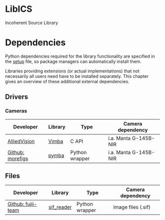 # LibICS

Incoherent Source Library


# Dependencies

Python dependencies required for the library functionality are specified
in the [setup](./setup.py) file, so package managers can automatically
install them.

Libraries providing extensions (or actual implementations) that not
necessarily all users need have to be installed separately. This chapter
gives an overview of these additional external dependencies.

## Drivers

### Cameras

| Developer | Library | Type | Camera dependency |
| --------- | ------- | ---- | ----------------- |
| [AlliedVision](https://www.alliedvision.com) | [Vimba](https://www.alliedvision.com/en/products/software.html) | C API | i.a. Manta G-145B-NIR |
| [Github: morefigs](https://github.com/morefigs) | [pymba](https://github.com/morefigs/pymba) | Python wrapper | i.a. Manta G-145B-NIR |


## Files

| Developer | Library | Type | Camera dependency |
| --------- | ------- | ---- | ----------------- |
| [Github: fujii-team](https://github.com/fujii-team) | [sif_reader](https://github.com/fujii-team/sif_reader) | Python wrapper | image files (.sif) |
